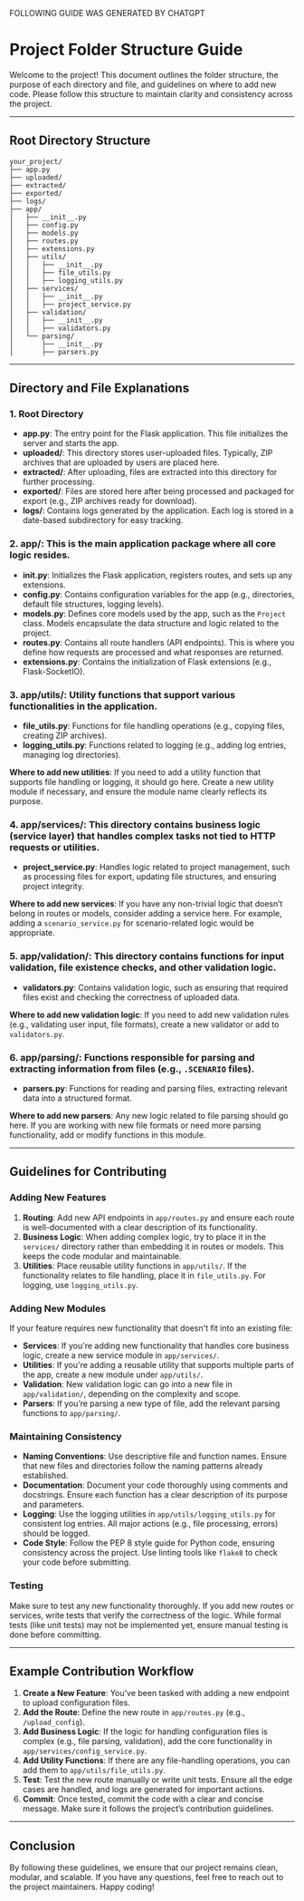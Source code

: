FOLLOWING GUIDE WAS GENERATED BY CHATGPT

# Project Folder Structure Guide

Welcome to the project! This document outlines the folder structure, the purpose of each directory and file, and guidelines on where to add new code. Please follow this structure to maintain clarity and consistency across the project.

---

## Root Directory Structure

```plaintext
your_project/
├── app.py
├── uploaded/
├── extracted/
├── exported/
├── logs/
├── app/
│   ├── __init__.py
│   ├── config.py
│   ├── models.py
│   ├── routes.py
│   ├── extensions.py
│   ├── utils/
│   │   ├── __init__.py
│   │   ├── file_utils.py
│   │   ├── logging_utils.py
│   ├── services/
│   │   ├── __init__.py
│   │   ├── project_service.py
│   ├── validation/
│   │   ├── __init__.py
│   │   ├── validators.py
│   └── parsing/
│       ├── __init__.py
│       ├── parsers.py
```

---

## Directory and File Explanations

### 1. **Root Directory**
   - **app.py**: The entry point for the Flask application. This file initializes the server and starts the app.
   - **uploaded/**: This directory stores user-uploaded files. Typically, ZIP archives that are uploaded by users are placed here.
   - **extracted/**: After uploading, files are extracted into this directory for further processing.
   - **exported/**: Files are stored here after being processed and packaged for export (e.g., ZIP archives ready for download).
   - **logs/**: Contains logs generated by the application. Each log is stored in a date-based subdirectory for easy tracking.

### 2. **app/**: This is the main application package where all core logic resides.
   - **__init__.py**: Initializes the Flask application, registers routes, and sets up any extensions.
   - **config.py**: Contains configuration variables for the app (e.g., directories, default file structures, logging levels).
   - **models.py**: Defines core models used by the app, such as the `Project` class. Models encapsulate the data structure and logic related to the project.
   - **routes.py**: Contains all route handlers (API endpoints). This is where you define how requests are processed and what responses are returned.
   - **extensions.py**: Contains the initialization of Flask extensions (e.g., Flask-SocketIO).

### 3. **app/utils/**: Utility functions that support various functionalities in the application.
   - **file_utils.py**: Functions for file handling operations (e.g., copying files, creating ZIP archives).
   - **logging_utils.py**: Functions related to logging (e.g., adding log entries, managing log directories).
   
   **Where to add new utilities**: If you need to add a utility function that supports file handling or logging, it should go here. Create a new utility module if necessary, and ensure the module name clearly reflects its purpose.

### 4. **app/services/**: This directory contains business logic (service layer) that handles complex tasks not tied to HTTP requests or utilities.
   - **project_service.py**: Handles logic related to project management, such as processing files for export, updating file structures, and ensuring project integrity.
   
   **Where to add new services**: If you have any non-trivial logic that doesn’t belong in routes or models, consider adding a service here. For example, adding a `scenario_service.py` for scenario-related logic would be appropriate.

### 5. **app/validation/**: This directory contains functions for input validation, file existence checks, and other validation logic.
   - **validators.py**: Contains validation logic, such as ensuring that required files exist and checking the correctness of uploaded data.
   
   **Where to add new validation logic**: If you need to add new validation rules (e.g., validating user input, file formats), create a new validator or add to `validators.py`.

### 6. **app/parsing/**: Functions responsible for parsing and extracting information from files (e.g., `.SCENARIO` files).
   - **parsers.py**: Functions for reading and parsing files, extracting relevant data into a structured format.
   
   **Where to add new parsers**: Any new logic related to file parsing should go here. If you are working with new file formats or need more parsing functionality, add or modify functions in this module.

---

## Guidelines for Contributing

### Adding New Features

1. **Routing**: Add new API endpoints in `app/routes.py` and ensure each route is well-documented with a clear description of its functionality.
2. **Business Logic**: When adding complex logic, try to place it in the `services/` directory rather than embedding it in routes or models. This keeps the code modular and maintainable.
3. **Utilities**: Place reusable utility functions in `app/utils/`. If the functionality relates to file handling, place it in `file_utils.py`. For logging, use `logging_utils.py`.

### Adding New Modules

If your feature requires new functionality that doesn't fit into an existing file:
- **Services**: If you're adding new functionality that handles core business logic, create a new service module in `app/services/`.
- **Utilities**: If you're adding a reusable utility that supports multiple parts of the app, create a new module under `app/utils/`.
- **Validation**: New validation logic can go into a new file in `app/validation/`, depending on the complexity and scope.
- **Parsers**: If you’re parsing a new type of file, add the relevant parsing functions to `app/parsing/`.

### Maintaining Consistency

- **Naming Conventions**: Use descriptive file and function names. Ensure that new files and directories follow the naming patterns already established.
- **Documentation**: Document your code thoroughly using comments and docstrings. Ensure each function has a clear description of its purpose and parameters.
- **Logging**: Use the logging utilities in `app/utils/logging_utils.py` for consistent log entries. All major actions (e.g., file processing, errors) should be logged.
- **Code Style**: Follow the PEP 8 style guide for Python code, ensuring consistency across the project. Use linting tools like `flake8` to check your code before submitting.

### Testing

Make sure to test any new functionality thoroughly. If you add new routes or services, write tests that verify the correctness of the logic. While formal tests (like unit tests) may not be implemented yet, ensure manual testing is done before committing.

---

## Example Contribution Workflow

1. **Create a New Feature**: You’ve been tasked with adding a new endpoint to upload configuration files.
2. **Add the Route**: Define the new route in `app/routes.py` (e.g., `/upload_config`).
3. **Add Business Logic**: If the logic for handling configuration files is complex (e.g., file parsing, validation), add the core functionality in `app/services/config_service.py`.
4. **Add Utility Functions**: If there are any file-handling operations, you can add them to `app/utils/file_utils.py`.
5. **Test**: Test the new route manually or write unit tests. Ensure all the edge cases are handled, and logs are generated for important actions.
6. **Commit**: Once tested, commit the code with a clear and concise message. Make sure it follows the project’s contribution guidelines.

---

## Conclusion

By following these guidelines, we ensure that our project remains clean, modular, and scalable. If you have any questions, feel free to reach out to the project maintainers. Happy coding!